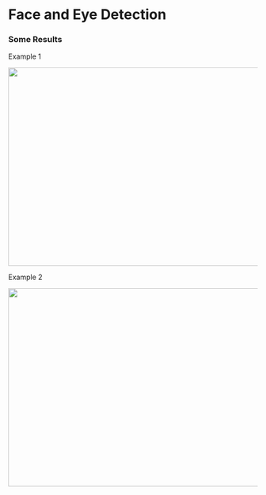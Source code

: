 # Face and Eye Detection

### Some Results

Example 1

<img src="https://github.com/akshaybhatia10/ComputerVison-Projects/blob/master/FaceEyeDetection/results%20-%201.png" alt="" data-canonical-src="https://github.com/akshaybhatia10/ComputerVison-Projects/blob/master/FaceEyeDetection/results%20-%201.png" width="600" height="400" />


Example 2

<img src="https://github.com/akshaybhatia10/ComputerVison-Projects/blob/master/FaceEyeDetection/results%20-%202.png" alt="" data-canonical-src="https://github.com/akshaybhatia10/ComputerVisonProjects/blob/master/FaceEyeDetection/results%20-%202.png" width="600" height="400" />
